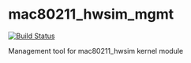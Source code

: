 # mac80211_hwsim_mgmt
[![Build Status](https://travis-ci.org/patgrosse/mac80211_hwsim_mgmt.svg?branch=master)](https://travis-ci.org/patgrosse/mac80211_hwsim_mgmt)

Management tool for mac80211_hwsim kernel module
